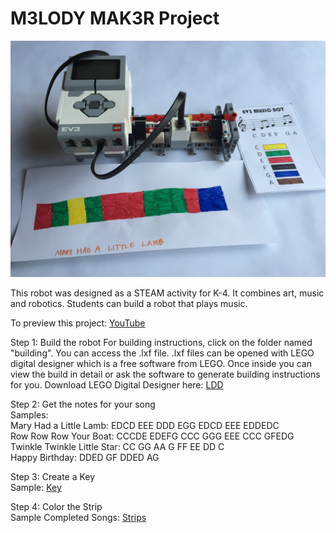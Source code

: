 <h1>M3LODY MAK3R Project</h1>
<img src="https://raw.githubusercontent.com/droidsrobotics/projects/master/images/MainElements.JPG">

This robot was designed as a STEAM activity for K-4. It combines art, music and robotics. Students can build a robot that plays music.

To preview this project: <a href="https://youtu.be/6ymDTEkohkw">YouTube<a>

Step 1: Build the robot
For building instructions, click on the folder named "building".  You can access the .lxf file.  .lxf files can be opened with LEGO digital designer which is a free software from LEGO.  Once inside you can view the build in detail or ask the software to generate building instructions for you. Download LEGO Digital Designer here: <a href="http://ldd.lego.com/">LDD</a>

Step 2: Get the notes for your song <br>
  Samples: <br>
    Mary Had a Little Lamb: EDCD EEE DDD EGG EDCD EEE EDDEDC <br>
    Row Row Row Your Boat: CCCDE EDEFG CCC GGG EEE CCC GFEDG <br>
    Twinkle Twinkle Little Star: CC GG AA G FF EE DD C <br>
    Happy Birthday: DDED GF DDED AG <br>

Step 3: Create a Key <br>
  Sample: <a href="https://github.com/droidsrobotics/projects/blob/master/images/Key.png">Key<a>

Step 4: Color the Strip <br>
  Sample Completed Songs: <a href="https://github.com/droidsrobotics/projects/blob/master/images/SampleMusic.JPG">Strips<a>
   




